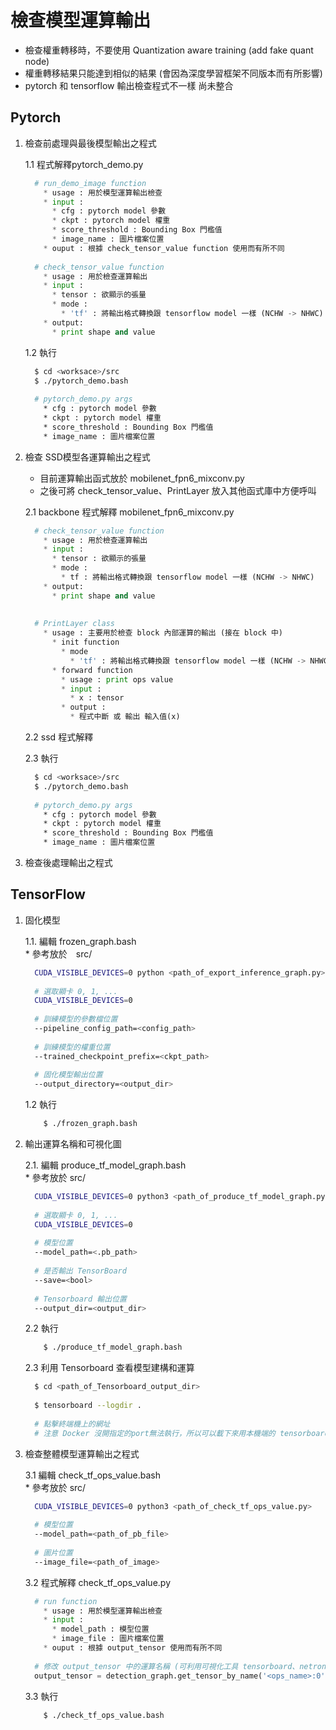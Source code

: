 # 檢查模型運算輸出

* 檢查權重轉移時，不要使用 Quantization aware training (add fake quant node)
* 權重轉移結果只能達到相似的結果 (會因為深度學習框架不同版本而有所影響)
* pytorch 和 tensorflow 輸出檢查程式不一樣 尚未整合

## Pytorch  

1. 檢查前處理與最後模型輸出之程式   

    1.1 程式解釋pytorch_demo.py  
    
    ```python
      # run_demo_image function
        * usage : 用於模型運算輸出檢查
        * input :
          * cfg : pytorch model 參數
          * ckpt : pytorch model 權重
          * score_threshold : Bounding Box 門檻值
          * image_name : 圖片檔案位置
        * ouput : 根據 check_tensor_value function 使用而有所不同
      
      # check_tensor_value function
        * usage : 用於檢查運算輸出
        * input : 
          * tensor : 欲顯示的張量
          * mode : 
            * 'tf' : 將輸出格式轉換跟 tensorflow model 一樣 (NCHW -> NHWC)
        * output:
          * print shape and value 
    ```  
    
    1.2 執行  
    ```bash
      $ cd <worksace>/src
      $ ./pytorch_demo.bash
      
      # pytorch_demo.py args
        * cfg : pytorch model 參數
        * ckpt : pytorch model 權重
        * score_threshold : Bounding Box 門檻值
        * image_name : 圖片檔案位置
    ```  

2. 檢查 SSD模型各運算輸出之程式  
    * 目前運算輸出函式放於 mobilenet_fpn6_mixconv.py
    * 之後可將 check_tensor_value、PrintLayer 放入其他函式庫中方便呼叫
    
    2.1 backbone 程式解釋  mobilenet_fpn6_mixconv.py
    ```python
      # check_tensor_value function
        * usage : 用於檢查運算輸出
        * input : 
          * tensor : 欲顯示的張量
          * mode : 
            * tf : 將輸出格式轉換跟 tensorflow model 一樣 (NCHW -> NHWC)
        * output:
          * print shape and value
        
        
      # PrintLayer class
        * usage : 主要用於檢查 block 內部運算的輸出 (接在 block 中)
          * init function
            * mode
              * 'tf' : 將輸出格式轉換跟 tensorflow model 一樣 (NCHW -> NHWC)
          * forward function
            * usage : print ops value
            * input : 
              * x : tensor
            * output :
              * 程式中斷 或 輸出 輸入值(x)
    ```  
    
    2.2 ssd 程式解釋  
    
    
    2.3 執行  
    ```bash
      $ cd <worksace>/src
      $ ./pytorch_demo.bash
      
      # pytorch_demo.py args
        * cfg : pytorch model 參數
        * ckpt : pytorch model 權重
        * score_threshold : Bounding Box 門檻值
        * image_name : 圖片檔案位置
    ```  

3. 檢查後處理輸出之程式  


## TensorFlow  

1. 固化模型  

    1.1. 編輯 frozen_graph.bash  
        * 參考放於　src/
    ```bash
      CUDA_VISIBLE_DEVICES=0 python <path_of_export_inference_graph.py>
        
      # 選取顯卡 0, 1, ...
      CUDA_VISIBLE_DEVICES=0
      
      # 訓練模型的參數檔位置
      --pipeline_config_path=<config_path>
        
      # 訓練模型的權重位置
      --trained_checkpoint_prefix=<ckpt_path>
        
      # 固化模型輸出位置
      --output_directory=<output_dir>
    ```
    
    1.2 執行　　
    ```bash
        $ ./frozen_graph.bash
    ```   
    
2. 輸出運算名稱和可視化圖  

    2.1. 編輯 produce_tf_model_graph.bash  
        * 參考放於 src/
    ```bash
      CUDA_VISIBLE_DEVICES=0 python3 <path_of_produce_tf_model_graph.py>
      
      # 選取顯卡 0, 1, ...
      CUDA_VISIBLE_DEVICES=0
      
      # 模型位置
      --model_path=<.pb_path>
      
      # 是否輸出 TensorBoard
      --save=<bool>
      
      # Tensorboard 輸出位置
      --output_dir=<output_dir>
    ```  
    
    2.2 執行　　
    ```bash
        $ ./produce_tf_model_graph.bash
    ```   
    
    2.3 利用 Tensorboard 查看模型建構和運算  
    ```bash
      $ cd <path_of_Tensorboard_output_dir>
      
      $ tensorboard --logdir .
      
      # 點擊終端機上的網址
      # 注意 Docker 沒開指定的port無法執行，所以可以載下來用本機端的 tensorboard 觀看
    ```
    
3. 檢查整體模型運算輸出之程式  

    3.1 編輯 check_tf_ops_value.bash  
        * 參考放於 src/
    ```bash
      CUDA_VISIBLE_DEVICES=0 python3 <path_of_check_tf_ops_value.py>
      
      # 模型位置
      --model_path=<path_of_pb_file>
      
      # 圖片位置
      --image_file=<path_of_image>
    
    ```  
    
    3.2 程式解釋 check_tf_ops_value.py  
    
    ```python
      # run function
        * usage : 用於模型運算輸出檢查
        * input :
          * model_path : 模型位置
          * image_file : 圖片檔案位置
        * ouput : 根據 output_tensor 使用而有所不同
      
      # 修改 output_tensor 中的運算名稱 (可利用可視化工具 tensorboard、netron)
      output_tensor = detection_graph.get_tensor_by_name('<ops_name>:0')
    ```  
    
    3.3 執行　　
    ```bash
        $ ./check_tf_ops_value.bash
    ``` 
